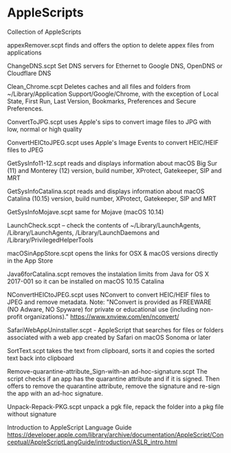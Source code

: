 # AppleScripts

Collection of AppleScripts 

appexRemover.scpt finds and offers the option to delete appex files from applications

ChangeDNS.scpt Set DNS servers for Ethernet to Google DNS, OpenDNS or Cloudflare DNS

Clean_Chrome.scpt Deletes caches and all files and folders from ~/Library/Application Support/Google/Chrome, with the exception of Local State, First Run, Last Version, Bookmarks, Preferences and Secure Preferences.

ConvertToJPG.scpt uses Apple's sips to convert image files to JPG with low, normal or high quality

ConvertHEICtoJPEG.scpt uses Apple's Image Events to convert HEIC/HEIF files to JPEG

GetSysInfo11-12.scpt reads and displays information about macOS Big Sur (11) and Monterey (12) version, build number, XProtect, Gatekeeper, SIP and MRT

GetSysInfoCatalina.scpt reads and displays information about macOS Catalina (10.15) version, build number, XProtect, Gatekeeper, SIP and MRT

GetSysInfoMojave.scpt same for Mojave (macOS 10.14)

LaunchCheck.scpt – check the contents of ~/Library/LaunchAgents, /Library/LaunchAgents, /Library/LaunchDaemons and /Library/PrivilegedHelperTools

macOSinAppStore.scpt opens the links for OSX & macOS versions directly in the App Store

Java6forCatalina.scpt removes the instalation limits from Java for OS X 2017-001 so it can be installed on macOS 10.15 Catalina

NConvertHEICtoJPEG.scpt uses NConvert to convert HEIC/HEIF files to JPEG and remove metadata.
Note: "NConvert is provided as FREEWARE (NO Adware, NO Spyware) for private or educational use (including non-profit organizations)." https://www.xnview.com/en/nconvert/

SafariWebAppUninstaller.scpt - AppleScript that searches for files or folders associated with a web app created by Safari on macOS Sonoma or later

SortText.scpt takes the text from clipboard, sorts it and copies the sorted text back into clipboard

Remove-quarantine-attribute_Sign-with-an ad-hoc-signature.scpt The script checks if an app has the quarantine attribute and if it is signed. Then offers to remove the quarantine attribute, remove the signature and re-sign the app with an ad-hoc signature.

Unpack-Repack-PKG.scpt unpack a pgk file, repack the folder into a pkg file without signature

Introduction to AppleScript Language Guide https://developer.apple.com/library/archive/documentation/AppleScript/Conceptual/AppleScriptLangGuide/introduction/ASLR_intro.html
